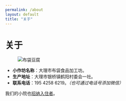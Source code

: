 ```yaml
---
permalink: /about
layout: default
title: "关于"
---
```


# 关于

<figure class="figure">
  <img src="https://gcore.jsdelivr.net/gh/budaipro/assets/img/cover.jpg" alt="布袋豆腐">
</figure>

* <b>小作坊名称</b>：大理市布袋食品加工坊。
* <b>生产地址</b>：大理市银桥镇鹤阳村委会一社。
* <b>联系电话</b>：195 4258 6219。<em>（也可通过电话号添加微信）</em>

<p>我们的小院也<a href="/inn">招纳入住者</a>。</p>
